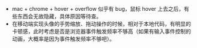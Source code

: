 * mac + chrome + hover + overflow 似乎有 bug，鼠标 hover 上去之后，有些东西会无故隐藏，具体原因等待查。
* 在移动端实现头像的手势缩放、拖动操作的时候，相对于本地代码，有明显的卡顿感，此时考虑是否是浏览器事件触发频率不够高（如果有输入事件控制的动画，大概率是因为事件触发频率不够吧）。
